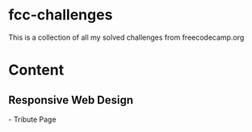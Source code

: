 # fcc-challenges
This is a collection of all my solved challenges from freecodecamp.org

<h1>Content</h1>

<h2>Responsive Web Design</h2>
- Tribute Page
